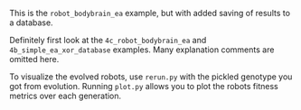 This is the `robot_bodybrain_ea` example, but with added saving of results to a database.

Definitely first look at the `4c_robot_bodybrain_ea` and `4b_simple_ea_xor_database` examples.
Many explanation comments are omitted here.

To visualize the evolved robots, use `rerun.py` with the pickled genotype you got from evolution.
Running `plot.py` allows you to plot the robots fitness metrics over each generation.
